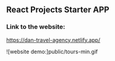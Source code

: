 ## React Projects Starter APP

### Link to the website:

https://dan-travel-agency.netlify.app/

![website demo:]public/tours-min.gif
